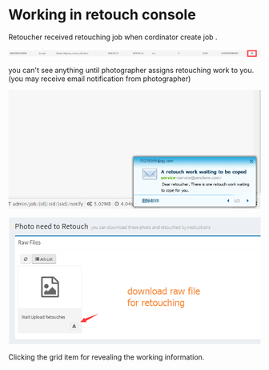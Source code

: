 # Working in retouch console

Retoucher received  retouching job when cordinator create job .

![](/assets/retoucher_grid.png)

you can't see anything until photographer assigns retouching work to you.\(you may receive email notification from photographer\)

![](/assets/notifiaction_eamil.png)

![](/assets/files_has_uplod_by_photographer.png)

Clicking the grid item for revealing the working information.

